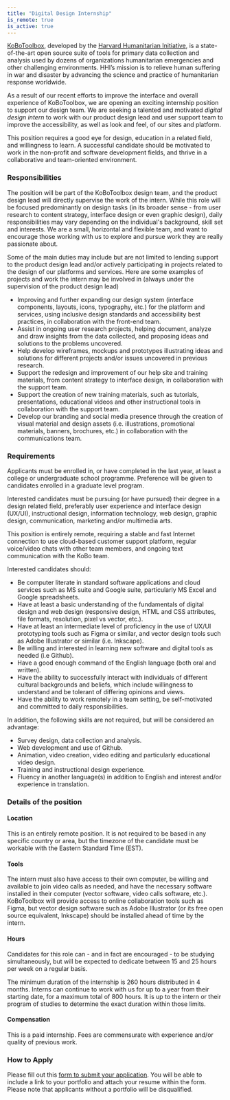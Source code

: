 ```yaml
---
title: "Digital Design Internship"
is_remote: true
is_active: true
---
```


[KoBoToolbox](https://www.kobotoolbox.org/), developed by the [Harvard Humanitarian Initiative](https://hhi.harvard.edu/), is a state-of-the-art open source suite of tools for primary data collection and analysis used by dozens of organizations humanitarian emergencies and other challenging environments. HHI’s mission is to relieve human suffering in war and disaster by advancing the science and practice of humanitarian response worldwide.

As a result of our recent efforts to improve the interface and overall experience of KoBoToolbox, we are opening an exciting internship position to support our design team. We are seeking a talented and motivated _digital design intern_ to work with our product design lead and user support team to improve the accessibility, as well as look and feel, of our sites and platform.

This position requires a good eye for design, education in a related field, and willingness to learn. A successful candidate should be motivated to work in the non-profit and software development fields, and thrive in a collaborative and team-oriented environment.

### Responsibilities

The position will be part of the KoBoToolbox design team, and the product design lead will directly supervise the work of the intern. While this role will be focused predominantly on design tasks (in its broader sense - from user research to content strategy, interface design or even graphic design), daily responsibilities may vary depending on the individual's background, skill set and interests. We are a small, horizontal and flexible team, and want to encourage those working with us to explore and pursue work they are really passionate about.

Some of the main duties may include but are not limited to lending support to the product design lead and/or actively participating in projects related to the design of our platforms and services. Here are some examples of projects and work the intern may be involved in (always under the supervision of the product design lead)

* Improving and further expanding our design system (interface components, layouts, icons, typography, etc.) for the platform and services, using inclusive design standards and accessibility best practices, in collaboration with the front-end team.
* Assist in ongoing user research projects, helping document, analyze and draw insights from the data collected, and proposing ideas and solutions to the problems uncovered.
* Help develop wireframes, mockups and prototypes illustrating ideas and solutions for different projects and/or issues uncovered in previous research.
* Support the redesign and improvement of our help site and training materials, from content strategy to interface design, in collaboration with the support team.
* Support the creation of new training materials, such as tutorials, presentations, educational videos and other instructional tools in collaboration with the support team.
* Develop our branding and social media presence through the creation of visual material and design assets (i.e. illustrations, promotional materials, banners, brochures, etc.) in collaboration with the communications team.

### Requirements

Applicants must be enrolled in, or have completed in the last year, at least a college or undergraduate school programme. Preference will be given to candidates enrolled in a graduate level program.

Interested candidates must be pursuing (or have pursued) their degree in a design related field, preferably user experience and interface design (UX/UI), instructional design, information technology, web design, graphic design, communication, marketing and/or multimedia arts.

This position is entirely remote, requiring a stable and fast Internet connection to use cloud-based customer support platform, regular voice/video chats with other team members, and ongoing text communication with the KoBo team.

Interested candidates should:

* Be computer literate in standard software applications and cloud services such as MS suite and Google suite, particularly MS Excel and Google spreadsheets.
* Have at least a basic understanding of the fundamentals of digital design and web design (responsive design, HTML and CSS attributes, file formats, resolution, pixel vs vector, etc.).
* Have at least an intermediate level of proficiency in the use of UX/UI prototyping tools such as Figma or similar, and vector design tools such as Adobe Illustrator or similar (i.e. Inkscape).
* Be willing and interested in learning new software and digital tools as needed (i.e Github).
* Have a good enough command of the English language (both oral and written).
* Have the ability to successfully interact with individuals of different cultural backgrounds and beliefs, which include willingness to understand and be tolerant of differing opinions and views.
* Have the ability to work remotely in a team setting, be self-motivated and committed to daily responsibilities.

In addition, the following skills are not required, but will be considered an advantage:

* Survey design, data collection and analysis.
* Web development and use of Github.
* Animation, video creation, video editing and particularly educational video design.
* Training and instructional design experience.
* Fluency in another language(s) in addition to English and interest and/or experience in translation.

### Details of the position

#### Location

This is an entirely remote position. It is not required to be based in any specific country or area, but the timezone of the candidate must be workable with the Eastern Standard Time (EST).

#### Tools

The intern must also have access to their own computer, be willing and available to join video calls as needed, and have the necessary software installed in their computer (vector software, video calls software, etc.). KoBoToolbox will provide access to online collaboration tools such as Figma, but vector design software such as Adobe Illustrator (or its free open source equivalent, Inkscape) should be installed ahead of time by the intern.

#### Hours

Candidates for this role can - and in fact are encouraged - to be studying simultaneously, but will be expected to dedicate between 15 and 25 hours per week on a regular basis.

The minimum duration of the internship is 260 hours distributed in 4 months. Interns can continue to work with us for up to a year from their starting date, for a maximum total of 800 hours. It is up to the intern or their program of studies to determine the exact duration within those limits.

#### Compensation

This is a paid internship. Fees are commensurate with experience and/or quality of previous work.

### How to Apply

Please fill out this [form to submit your application](https://ee.kobotoolbox.org/x/QnyyZa6T). You will be able to include a link to your portfolio and attach your resume within the form. Please note that applicants without a portfolio will be disqualified.
